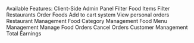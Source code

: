 Available Features:
Client-Side
Admin Panel
Filter Food Items
Filter Restaurants
Order Foods
Add to cart system
View personal orders
Restaurant Management
Food Category Management
Food Menu Management
Manage Food Orders
Cancel Orders
Customer Management
Total Earnings



